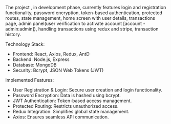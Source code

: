 The project , in development phase, currently features login and registration functionality, password encryption, token-based authentication, protected routes, state management, home screen with user details, transactions page, admin panel(user verification to activate account [account - admin:admin]), handling transactions using redux and stripe, transaction history.

Technology Stack:

* Frontend: React, Axios, Redux, AntD
* Backend: Node.js, Express
* Database: MongoDB
* Security: Bcrypt, JSON Web Tokens (JWT)

Implemented Features:

* User Registration & Login: Secure user creation and login functionality.
* Password Encryption: Data is hashed using bcrypt.
* JWT Authentication: Token-based access management.
* Protected Routing: Restricts unauthorized access.
* Redux Integration: Simplifies global state management.
* Axios: Ensures seamless API communication.
